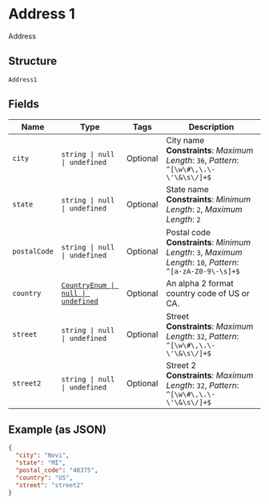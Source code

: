 
# Address 1

Address

## Structure

`Address1`

## Fields

| Name | Type | Tags | Description |
|  --- | --- | --- | --- |
| `city` | `string \| null \| undefined` | Optional | City name<br>**Constraints**: *Maximum Length*: `36`, *Pattern*: `^[\w\#\,\.\-\'\&\s\/]+$` |
| `state` | `string \| null \| undefined` | Optional | State name<br>**Constraints**: *Minimum Length*: `2`, *Maximum Length*: `2` |
| `postalCode` | `string \| null \| undefined` | Optional | Postal code<br>**Constraints**: *Minimum Length*: `3`, *Maximum Length*: `10`, *Pattern*: `^[a-zA-Z0-9\-\s]+$` |
| `country` | [`CountryEnum \| null \| undefined`](../../doc/models/country-enum.md) | Optional | An alpha 2 format country code of US or CA. |
| `street` | `string \| null \| undefined` | Optional | Street<br>**Constraints**: *Maximum Length*: `32`, *Pattern*: `^[\w\#\,\.\-\'\&\s\/]+$` |
| `street2` | `string \| null \| undefined` | Optional | Street 2<br>**Constraints**: *Maximum Length*: `32`, *Pattern*: `^[\w\#\,\.\-\'\&\s\/]+$` |

## Example (as JSON)

```json
{
  "city": "Novi",
  "state": "MI",
  "postal_code": "48375",
  "country": "US",
  "street": "street2"
}
```


